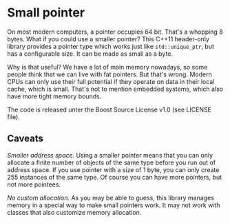 # Small pointer

On most modern computers, a pointer occupies 64 bit. That's a whopping 8 bytes. What if you could use a smaller pointer? This C++11 header-only library provides a pointer type which works just like `std::unique_ptr`, but has a configurable size. It can be made as small as a byte.

Why is that useful? We have a lot of main memory nowadays, so some people think that we can live with fat pointers. But that's wrong. Modern CPUs can only use their full potential if they operate on data in their local cache, which is small. That's not to mention embedded systems, which also have more tight memory bounds.

The code is released unter the Boost Source License v1.0 (see LICENSE file).

## Caveats

*Smaller address space.* Using a smaller pointer means that you can only allocate a finite number of objects of the same type before you run out of address space. If you use pointer with a size of 1 byte, you can only create 255 instances of the same type. Of course you can have more pointers, but not more pointees.

*No custom allocation.* As you may be able to guess, this library manages memory in a special way to make small pointers work. It may not work with classes that also customize memory allocation.
